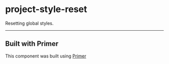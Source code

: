 # project-style-reset
Resetting global styles.

---

## Built with Primer

This component was built using [Primer](https://code.ldschurch.org/stash/projects/PRIMER/)
